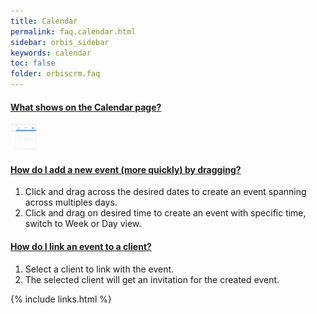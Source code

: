 ```yaml
---
title: Calendar
permalink: faq.calendar.html
sidebar: orbis_sidebar
keywords: calendar
toc: false
folder: orbiscrm.faq
---
```


<div class="panel-group" id="accordion">
    <div class="panel panel-default">
        <div class="panel-heading">
            <h4 class="panel-title">
                <a class="noCrossRef accordion-toggle" data-toggle="collapse" data-parent="#accordion" href="#collapseZero">
                    What shows on the Calendar page?
                </a>
            </h4>
        </div>
        <div id="collapseZero" class="panel-collapse collapse noCrossRef">
            <div class="panel-body">
                <img src="/images/calender.png" alt="Calendar" height="42" width="42"><br>            
            </div>
        </div>
    </div>
    <!-- /.panel -->
    <div class="panel panel-default">
        <div class="panel-heading">
            <h4 class="panel-title">
                <a class="noCrossRef accordion-toggle" data-toggle="collapse" data-parent="#accordion" href="#collapseOne">
                    How do I add a new event (more quickly) by dragging?
                </a>
            </h4>
        </div>
        <div id="collapseOne" class="panel-collapse collapse noCrossRef">
            <div class="panel-body">
                <ol>
                    <li>Click and drag across the desired dates to create an event spanning across multiples days.</li>
                    <li>Click and drag on desired time to create an event with specific time, switch to Week or Day view.</li>
                </ol>
            </div>
        </div>
    </div>
    <!-- /.panel -->
    <div class="panel panel-default">
        <div class="panel-heading">
            <h4 class="panel-title">
                <a class="noCrossRef accordion-toggle" data-toggle="collapse" data-parent="#accordion" href="#collapseTwo">
                How do I link an event to a client?
                </a>
            </h4>
        </div>
        <div id="collapseTwo" class="panel-collapse collapse noCrossRef">
            <div class="panel-body">
                <ol>
                    <li>Select a client to link with the event.</li>
                    <li>The selected client will get an invitation for the created event.</li>
                </ol>
            </div>
        </div>
    </div>
    <!-- /.panel -->
</div>
<!-- /.panel-group -->

{% include links.html %}
